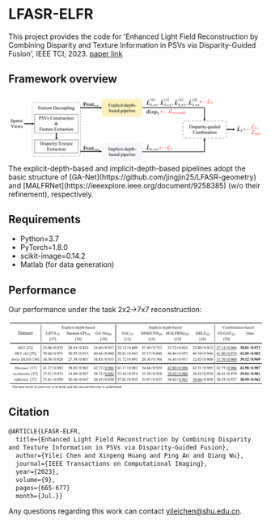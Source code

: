 # LFASR-ELFR
This project provides the code for 'Enhanced Light Field Reconstruction by Combining Disparity and Texture Information in PSVs via Disparity-Guided Fusion', IEEE TCI, 2023. [paper link](https://ieeexplore.ieee.org/document/10158790)

## Framework overview
<div align=center>
<img src="https://github.com/GilbertRC/LFASR-ELFR/blob/main/Figs/Framework.png">
</div>
The explicit-depth-based and implicit-depth-based pipelines adopt the basic structure of [GA-Net](https://github.com/jingjin25/LFASR-geometry) and [MALFRNet](https://ieeexplore.ieee.org/document/9258385) (w/o their refinement), respectively.

## Requirements
- Python=3.7  
- PyTorch=1.8.0  
- scikit-image=0.14.2
- Matlab (for data generation)

## Performance
Our performance under the task 2x2&rarr;7x7 reconstruction:
<div align=center>
  <img src="https://github.com/GilbertRC/LFASR-ELFR/blob/main/Figs/Table1.png">
</div>

## Citation
```
@ARTICLE{LFASR-ELFR,  
  title={Enhanced Light Field Reconstruction by Combining Disparity and Texture Information in PSVs via Disparity-Guided Fusion},
  author={Yilei Chen and Xinpeng Huang and Ping An and Qiang Wu},
  journal={IEEE Transactions on Computational Imaging},
  year={2023},
  volume={9},
  pages={665-677}
  month={Jul.}}            
```

Any questions regarding this work can contact yileichen@shu.edu.cn.

